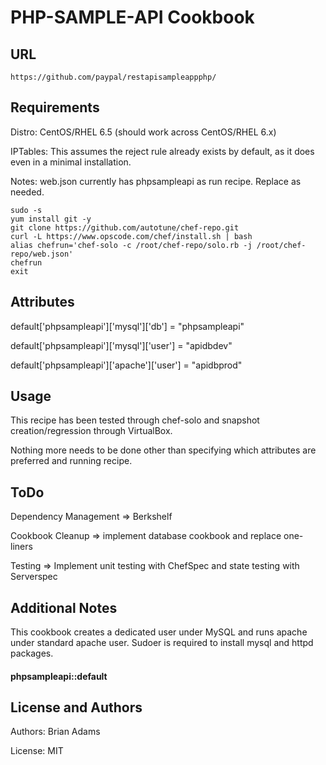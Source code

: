 PHP-SAMPLE-API Cookbook
=======================

URL
--

    https://github.com/paypal/rest­api­sample­app­php/

Requirements
------------
Distro: CentOS/RHEL 6.5 (should work across CentOS/RHEL 6.x)

IPTables: This assumes the reject rule already exists by default, as it does
          even in a minimal installation. 

Notes: web.json currently has phpsampleapi as run recipe. Replace as needed. 

    sudo -s
    yum install git -y
    git clone https://github.com/autotune/chef-repo.git
    curl -L https://www.opscode.com/chef/install.sh | bash
    alias chefrun='chef-solo -c /root/chef-repo/solo.rb -j /root/chef-repo/web.json'
    chefrun
    exit

Attributes
----------
default['phpsampleapi']['mysql']['db'] = "phpsampleapi"

default['phpsampleapi']['mysql']['user'] = "apidbdev"

default['phpsampleapi']['apache']['user'] = "apidbprod"


Usage
-----

This recipe has been tested through chef-solo and snapshot creation/regression through VirtualBox. 

Nothing more needs to be done other than specifying which attributes are preferred and running recipe. 

ToDo
----

Dependency Management => Berkshelf 

Cookbook Cleanup => implement database cookbook and replace one-liners

Testing => Implement unit testing with ChefSpec and state testing with Serverspec 
 

Additional Notes
----------------

This cookbook creates a dedicated user under MySQL and runs apache under standard apache user. 
Sudoer is required to install mysql and httpd packages. 

#### phpsampleapi::default

License and Authors
-------------------

Authors: Brian Adams 

License: MIT 
